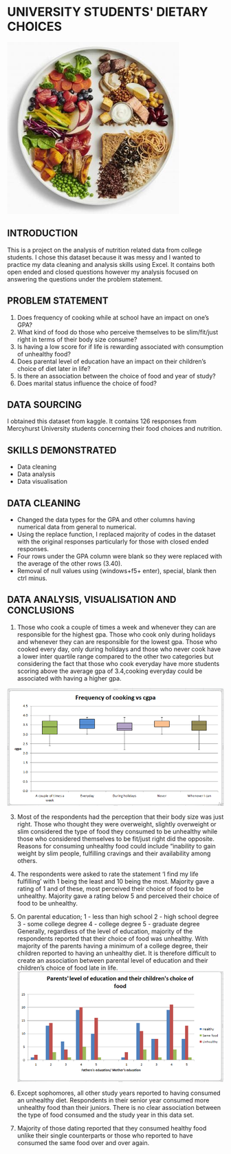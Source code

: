 # UNIVERSITY STUDENTS' DIETARY CHOICES
![](https://github.com/kayenymelody/STUDENT-S-DIETARY-CHOICES-WITH-EXCEL/blob/main/14%20Essential%20Stress%20Management%20Strategies%20for%20Students.jpeg)
## INTRODUCTION
This is a project on the analysis of nutrition related data from college students. I chose this dataset because it was messy and I wanted to practice my data cleaning and analysis skills using Excel. It contains both open ended and closed questions however my analysis focused on answering the questions under the problem statement.


## PROBLEM STATEMENT
1. Does frequency of cooking while at school have an impact on one’s GPA?
2. What kind of food do those who perceive themselves to be slim/fit/just right in terms of their body size consume?
3. Is having a low score for if life is rewarding associated with consumption of unhealthy food?
4. Does parental level of education have an impact on their children’s choice of diet later in life?
5. Is there an association between the choice of food and year of study?
6. Does marital status influence the choice of food?
  

## DATA SOURCING
I obtained this dataset from kaggle. It contains 126 responses from Mercyhurst University students concerning their food choices and nutrition.


## SKILLS DEMONSTRATED
* Data cleaning
* Data analysis
* Data visualisation


## DATA CLEANING 
* Changed the data types for the GPA and other columns having numerical data from general to numerical.
* Using the replace function, I replaced majority of codes in the dataset with the original responses particularly for those with closed ended responses.
* Four rows under the GPA column were blank so they were replaced with the average of the other rows (3.40).
* Removal of null values using (windows+f5+ enter), special, blank then ctrl minus.

 
## DATA ANALYSIS, VISUALISATION AND CONCLUSIONS
1. Those who cook a couple of times a week and whenever they can are responsible for the highest gpa. Those who cook only during holidays and whenever they can are responsible for the lowest gpa. Those who cooked every day, only during holidays and those who never cook have a lower inter quartile range  compared to the other two categories but considering the fact that those who cook everyday have more students scoring above the average gpa of 3.4,cooking everyday could be associated with having a higher gpa.

![](https://github.com/kayenymelody/STUDENT-S-DIETARY-CHOICES-WITH-EXCEL/blob/main/cooking.png)

3.	Most of the respondents had the perception that their body size was just right. Those who thought they were overweight, slightly overweight or slim considered the type of food they consumed to be unhealthy while those who considered themselves to be fit/just right did the opposite. Reasons for consuming unhealthy food could include “inability to gain weight by slim people, fulfilling cravings and their availability among others.

4.	The respondents were asked to rate the statement ‘I find my life fulfilling’ with 1 being the least and 10 being the most. Majority gave a rating of 1 and of these, most perceived their choice of food to be unhealthy. Majority gave a rating below 5 and perceived their choice of food to be unhealthy.

5.	On parental education;
          1 - less than high school 
          2 - high school degree 
          3 - some college degree 
          4 - college degree 
          5 - graduate degree 
Generally, regardless of the level of education, majority of the respondents reported that their choice of food was unhealthy. With majority of the parents having a minimum of a college degree, their children reported to having an unhealthy diet. It is therefore difficult to create an association between parental level of education and their children’s choice of food late in life.
![](https://github.com/kayenymelody/STUDENT-S-DIETARY-CHOICES-WITH-EXCEL/blob/main/p_education.png)


7. Except sophomores, all other study years reported to having consumed an unhealthy diet. Respondents in their senior year consumed more unhealthy food than their juniors. There is no clear association between the type of food consumed and the study year in this data set.
8. Majority of those dating reported that they consumed healthy food unlike their single counterparts or those who reported to have consumed the same food over and over again. 


